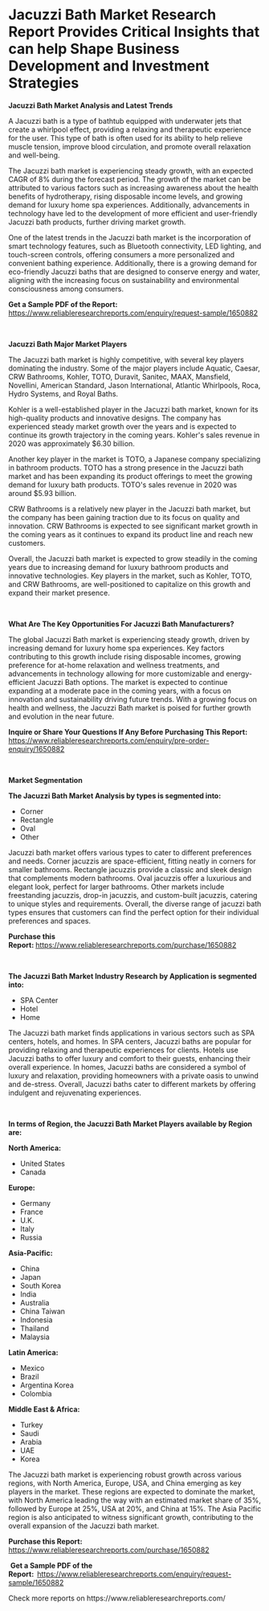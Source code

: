 <p><h1>Jacuzzi Bath Market Research Report Provides Critical Insights that can help Shape Business Development and Investment Strategies</h1></p><p><strong>Jacuzzi Bath Market Analysis and Latest Trends</strong></p>
<p><p>A Jacuzzi bath is a type of bathtub equipped with underwater jets that create a whirlpool effect, providing a relaxing and therapeutic experience for the user. This type of bath is often used for its ability to help relieve muscle tension, improve blood circulation, and promote overall relaxation and well-being.</p><p>The Jacuzzi bath market is experiencing steady growth, with an expected CAGR of 8% during the forecast period. The growth of the market can be attributed to various factors such as increasing awareness about the health benefits of hydrotherapy, rising disposable income levels, and growing demand for luxury home spa experiences. Additionally, advancements in technology have led to the development of more efficient and user-friendly Jacuzzi bath products, further driving market growth.</p><p>One of the latest trends in the Jacuzzi bath market is the incorporation of smart technology features, such as Bluetooth connectivity, LED lighting, and touch-screen controls, offering consumers a more personalized and convenient bathing experience. Additionally, there is a growing demand for eco-friendly Jacuzzi baths that are designed to conserve energy and water, aligning with the increasing focus on sustainability and environmental consciousness among consumers.</p></p>
<p><strong>Get a Sample PDF of the Report:&nbsp;</strong> <a href="https://www.reliableresearchreports.com/enquiry/request-sample/1650882">https://www.reliableresearchreports.com/enquiry/request-sample/1650882</a></p>
<p>&nbsp;</p>
<p><strong>Jacuzzi Bath Major Market Players</strong></p>
<p><p>The Jacuzzi bath market is highly competitive, with several key players dominating the industry. Some of the major players include Aquatic, Caesar, CRW Bathrooms, Kohler, TOTO, Duravit, Sanitec, MAAX, Mansfield, Novellini, American Standard, Jason International, Atlantic Whirlpools, Roca, Hydro Systems, and Royal Baths.</p><p>Kohler is a well-established player in the Jacuzzi bath market, known for its high-quality products and innovative designs. The company has experienced steady market growth over the years and is expected to continue its growth trajectory in the coming years. Kohler's sales revenue in 2020 was approximately $6.30 billion.</p><p>Another key player in the market is TOTO, a Japanese company specializing in bathroom products. TOTO has a strong presence in the Jacuzzi bath market and has been expanding its product offerings to meet the growing demand for luxury bath products. TOTO's sales revenue in 2020 was around $5.93 billion.</p><p>CRW Bathrooms is a relatively new player in the Jacuzzi bath market, but the company has been gaining traction due to its focus on quality and innovation. CRW Bathrooms is expected to see significant market growth in the coming years as it continues to expand its product line and reach new customers.</p><p>Overall, the Jacuzzi bath market is expected to grow steadily in the coming years due to increasing demand for luxury bathroom products and innovative technologies. Key players in the market, such as Kohler, TOTO, and CRW Bathrooms, are well-positioned to capitalize on this growth and expand their market presence.</p></p>
<p>&nbsp;</p>
<p><strong>What Are The Key Opportunities For Jacuzzi Bath Manufacturers?</strong></p>
<p><p>The global Jacuzzi Bath market is experiencing steady growth, driven by increasing demand for luxury home spa experiences. Key factors contributing to this growth include rising disposable incomes, growing preference for at-home relaxation and wellness treatments, and advancements in technology allowing for more customizable and energy-efficient Jacuzzi Bath options. The market is expected to continue expanding at a moderate pace in the coming years, with a focus on innovation and sustainability driving future trends. With a growing focus on health and wellness, the Jacuzzi Bath market is poised for further growth and evolution in the near future.</p></p>
<p><strong>Inquire or Share Your Questions If Any Before Purchasing This Report:</strong> <a href="https://www.reliableresearchreports.com/enquiry/pre-order-enquiry/1650882">https://www.reliableresearchreports.com/enquiry/pre-order-enquiry/1650882</a></p>
<p>&nbsp;</p>
<p><strong>Market Segmentation</strong></p>
<p><strong>The Jacuzzi Bath Market Analysis by types is segmented into:</strong></p>
<p><ul><li>Corner</li><li>Rectangle</li><li>Oval</li><li>Other</li></ul></p>
<p><p>Jacuzzi bath market offers various types to cater to different preferences and needs. Corner jacuzzis are space-efficient, fitting neatly in corners for smaller bathrooms. Rectangle jacuzzis provide a classic and sleek design that complements modern bathrooms. Oval jacuzzis offer a luxurious and elegant look, perfect for larger bathrooms. Other markets include freestanding jacuzzis, drop-in jacuzzis, and custom-built jacuzzis, catering to unique styles and requirements. Overall, the diverse range of jacuzzi bath types ensures that customers can find the perfect option for their individual preferences and spaces.</p></p>
<p><strong>Purchase this Report:&nbsp;</strong><a href="https://www.reliableresearchreports.com/purchase/1650882">https://www.reliableresearchreports.com/purchase/1650882</a></p>
<p>&nbsp;</p>
<p><strong>The Jacuzzi Bath Market Industry Research by Application is segmented into:</strong></p>
<p><ul><li>SPA Center</li><li>Hotel</li><li>Home</li></ul></p>
<p><p>The Jacuzzi bath market finds applications in various sectors such as SPA centers, hotels, and homes. In SPA centers, Jacuzzi baths are popular for providing relaxing and therapeutic experiences for clients. Hotels use Jacuzzi baths to offer luxury and comfort to their guests, enhancing their overall experience. In homes, Jacuzzi baths are considered a symbol of luxury and relaxation, providing homeowners with a private oasis to unwind and de-stress. Overall, Jacuzzi baths cater to different markets by offering indulgent and rejuvenating experiences.</p></p>
<p>&nbsp;</p>
<p><strong>In terms of Region, the Jacuzzi Bath Market Players available by Region are:</strong></p>
<p>
    <p> <strong> North America: </strong>
        <ul>
            <li>United States</li>
            <li>Canada</li>
        </ul>
        </p> 
    <p> <strong> Europe: </strong>
        <ul>
            <li>Germany</li>
            <li>France</li>
            <li>U.K.</li>
            <li>Italy</li>
            <li>Russia</li>
        </ul>
        </p> 
    <p> <strong> Asia-Pacific: </strong>
        <ul>
            <li>China</li>
            <li>Japan</li>
            <li>South Korea</li>
            <li>India</li>
            <li>Australia</li>
            <li>China Taiwan</li>
            <li>Indonesia</li>
            <li>Thailand</li>
            <li>Malaysia</li>
        </ul>
        </p> 
    <p> <strong> Latin America: </strong>
        <ul>
            <li>Mexico</li>
            <li>Brazil</li>
            <li>Argentina Korea</li>
            <li>Colombia</li>
        </ul>
        </p> 
    <p> <strong> Middle East & Africa: </strong>
        <ul>
            <li>Turkey</li>
            <li>Saudi</li>
            <li>Arabia</li>
            <li>UAE</li>
            <li>Korea</li>
        </ul>
    </p>
    </p>
<p><p>The Jacuzzi bath market is experiencing robust growth across various regions, with North America, Europe, USA, and China emerging as key players in the market. These regions are expected to dominate the market, with North America leading the way with an estimated market share of 35%, followed by Europe at 25%, USA at 20%, and China at 15%. The Asia Pacific region is also anticipated to witness significant growth, contributing to the overall expansion of the Jacuzzi bath market.</p></p>
<p><strong>Purchase this Report: </strong><a href="https://www.reliableresearchreports.com/purchase/1650882">https://www.reliableresearchreports.com/purchase/1650882</a></p>
<p>&nbsp;<strong>Get a Sample PDF of the Report:&nbsp;&nbsp;</strong><a href="https://www.reliableresearchreports.com/enquiry/request-sample/1650882">https://www.reliableresearchreports.com/enquiry/request-sample/1650882</a></p>
<p><strong></strong></p>
<p>Check more reports on https://www.reliableresearchreports.com/</p>